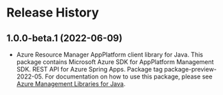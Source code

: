 # Release History

## 1.0.0-beta.1 (2022-06-09)

- Azure Resource Manager AppPlatform client library for Java. This package contains Microsoft Azure SDK for AppPlatform Management SDK. REST API for Azure Spring Apps. Package tag package-preview-2022-05. For documentation on how to use this package, please see [Azure Management Libraries for Java](https://aka.ms/azsdk/java/mgmt).
